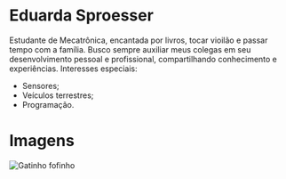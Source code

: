 # Eduarda Sproesser
Estudante de Mecatrônica, encantada por livros, tocar vioilão e passar tempo com a família. Busco sempre auxiliar meus colegas em seu desenvolvimento pessoal e profissional, compartilhando conhecimento e experiências.
Interesses especiais:
 - Sensores;
 - Veículos terrestres;
 - Programação.
 
 # Imagens
 ![Gatinho fofinho](https://www.google.com/url?sa=i&url=https%3A%2F%2Fwww.megacurioso.com.br%2Festilo-de-vida%2F117211-21-fotos-dos-gatos-mais-fofos-ja-vistos-para-alegrar-o-fim-de-ano.htm&psig=AOvVaw0qRrEsPVwMUUlgs8PRGgiU&ust=1668357432551000&source=images&cd=vfe&ved=0CAwQjRxqFwoTCOiC6vKJqfsCFQAAAAAdAAAAABAE.jpg)

